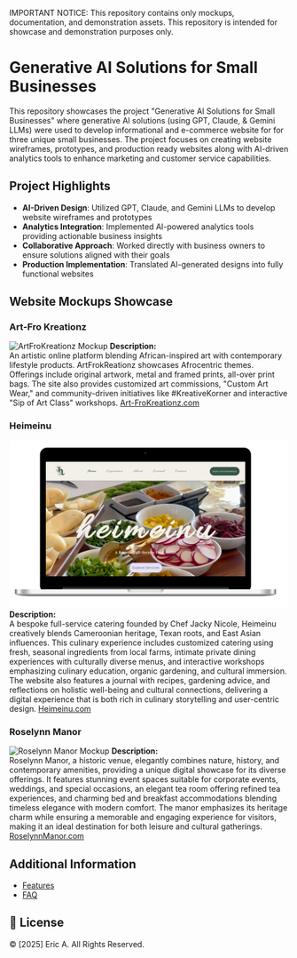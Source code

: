 IMPORTANT NOTICE: This repository contains only mockups, documentation, and demonstration assets. This repository is intended for showcase and demonstration purposes only.

# Generative AI Solutions for Small Businesses

This repository showcases the project "Generative AI Solutions for Small Businesses" where generative AI solutions (using GPT, Claude, & Gemini LLMs) were used to develop informational and e-commerce website for for three unique small businesses. The project focuses on creating website wireframes, prototypes, and production ready websites along with AI-driven analytics tools to enhance marketing and customer service capabilities.

## Project Highlights
- **AI-Driven Design**: Utilized GPT, Claude, and Gemini LLMs to develop website wireframes and prototypes
- **Analytics Integration**: Implemented AI-powered analytics tools providing actionable business insights
- **Collaborative Approach**: Worked directly with business owners to ensure solutions aligned with their goals
- **Production Implementation**: Translated AI-generated designs into fully functional websites

## Website Mockups Showcase
### Art-Fro Kreationz
![ArtFroKreationz Mockup](assets/AK-homepage.png)
**Description:**  
An artistic online platform blending African-inspired art with contemporary lifestyle products. ArtFrokReationz showcases Afrocentric themes. Offerings include original artwork, metal and framed prints, all-over print bags. The site also provides customized art commissions, "Custom Art Wear," and community-driven initiatives like #KreativeKorner and interactive "Sip of Art Class" workshops. [Art-FroKreationz.com](https://www.artfrokreationz.com/)




### Heimeinu
![Heimeinu Mockup](assets/HM-homepage.png)
**Description:**  
A bespoke full-service catering founded by Chef Jacky Nicole, Heimeinu creatively blends Cameroonian heritage, Texan roots, and East Asian influences. This culinary experience includes customized catering using fresh, seasonal ingredients from local farms, intimate private dining experiences with culturally diverse menus, and interactive workshops emphasizing culinary education, organic gardening, and cultural immersion. The website also features a journal with recipes, gardening advice, and reflections on holistic well-being and cultural connections, delivering a digital experience that is both rich in culinary storytelling and user-centric design. [Heimeinu.com](https://www.heimeinu.com/)




### Roselynn Manor
![Roselynn Manor Mockup](assets/RM-homepage.png)
**Description:**  
Roselynn Manor, a historic venue, elegantly combines nature, history, and contemporary amenities, providing a unique digital showcase for its diverse offerings. It features stunning event spaces suitable for corporate events, weddings, and special occasions, an elegant tea room offering refined tea experiences, and charming bed and breakfast accommodations blending timeless elegance with modern comfort. The manor emphasizes its heritage charm while ensuring a memorable and engaging experience for visitors, making it an ideal destination for both leisure and cultural gatherings. [RoselynnManor.com](https://www.roselynnmanor.com/)

## Additional Information
- [Features](docs/features.md)
- [FAQ](docs/faq.md)


## 📄 License
© [2025] Eric A. All Rights Reserved.
